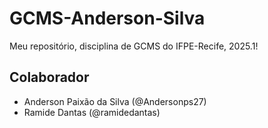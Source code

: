 # GCMS-Anderson-Silva
Meu repositório, disciplina de GCMS do IFPE-Recife, 2025.1!

## Colaborador
* Anderson Paixão da Silva (@Andersonps27)
* Ramide Dantas (@ramidedantas)
